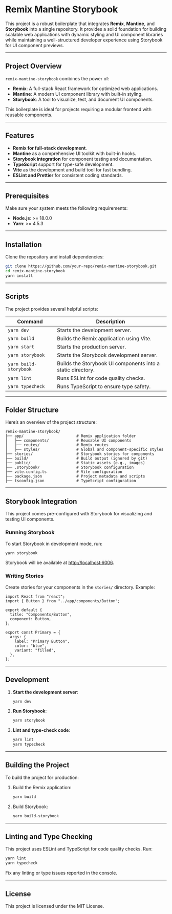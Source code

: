# Remix Mantine Storybook

This project is a robust boilerplate that integrates **Remix**, **Mantine**, and **Storybook** into a single repository. It provides a solid foundation for building scalable web applications with dynamic styling and UI component libraries while maintaining a well-structured developer experience using Storybook for UI component previews.

---

## Project Overview

`remix-mantine-storybook` combines the power of:

- **Remix**: A full-stack React framework for optimized web applications.
- **Mantine**: A modern UI component library with built-in styling.
- **Storybook**: A tool to visualize, test, and document UI components.

This boilerplate is ideal for projects requiring a modular frontend with reusable components.

---

## Features

- **Remix for full-stack development**.
- **Mantine** as a comprehensive UI toolkit with built-in hooks.
- **Storybook integration** for component testing and documentation.
- **TypeScript** support for type-safe development.
- **Vite** as the development and build tool for fast bundling.
- **ESLint and Prettier** for consistent coding standards.

---

## Prerequisites

Make sure your system meets the following requirements:

- **Node.js**: >= 18.0.0
- **Yarn**: >= 4.5.3

---

## Installation

Clone the repository and install dependencies:

```bash
git clone https://github.com/your-repo/remix-mantine-storybook.git
cd remix-mantine-storybook
yarn install
```

---

## Scripts

The project provides several helpful scripts:

| Command                  | Description                                                              |
| ------------------------ | ------------------------------------------------------------------------ |
| `yarn dev`               | Starts the development server.                                           |
| `yarn build`             | Builds the Remix application using Vite.                                |
| `yarn start`             | Starts the production server.                                            |
| `yarn storybook`         | Starts the Storybook development server.                                 |
| `yarn build-storybook`   | Builds the Storybook UI components into a static directory.              |
| `yarn lint`              | Runs ESLint for code quality checks.                                     |
| `yarn typecheck`         | Runs TypeScript to ensure type safety.                                   |

---

## Folder Structure

Here’s an overview of the project structure:

```
remix-mantine-storybook/
├── app/                       # Remix application folder
│   ├── components/            # Reusable UI components
│   ├── routes/                # Remix routes
│   ├── styles/                # Global and component-specific styles
├── stories/                   # Storybook stories for components
├── build/                     # Build output (ignored by git)
├── public/                    # Static assets (e.g., images)
├── .storybook/                # Storybook configuration
├── vite.config.ts             # Vite configuration
├── package.json               # Project metadata and scripts
├── tsconfig.json              # TypeScript configuration
```

---

## Storybook Integration

This project comes pre-configured with Storybook for visualizing and testing UI components.

### Running Storybook

To start Storybook in development mode, run:

```bash
yarn storybook
```

Storybook will be available at [http://localhost:6006](http://localhost:6006).

### Writing Stories

Create stories for your components in the `stories/` directory. Example:

```tsx
import React from "react";
import { Button } from "../app/components/Button";

export default {
  title: "Components/Button",
  component: Button,
};

export const Primary = {
  args: {
    label: "Primary Button",
    color: "blue",
    variant: "filled",
  },
};
```

---

## Development

1. **Start the development server**:

   ```bash
   yarn dev
   ```

2. **Run Storybook**:

   ```bash
   yarn storybook
   ```

3. **Lint and type-check code**:

   ```bash
   yarn lint
   yarn typecheck
   ```

---

## Building the Project

To build the project for production:

1. Build the Remix application:

   ```bash
   yarn build
   ```

2. Build Storybook:

   ```bash
   yarn build-storybook
   ```

---

## Linting and Type Checking

This project uses ESLint and TypeScript for code quality checks. Run:

```bash
yarn lint
yarn typecheck
```

Fix any linting or type issues reported in the console.

---

## License

This project is licensed under the MIT License.